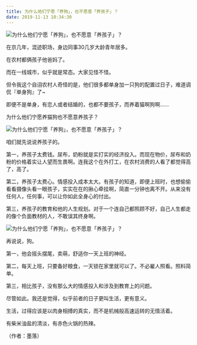 ```yaml
---
title: 为什么他们宁愿「养狗」，也不愿意「养孩子」？
date: 2019-11-13 18:34:30
---
```


 ![为什么他们宁愿「养狗」，也不愿意「养孩子」？](http://p1.pstatp.com/large/31f5000494e8232bbc93)

 在京几年，混迹职场，身边同事30几岁大龄青年居多。

 在农村都俩孩子他爸妈了。

 而在一线城市，似乎就是常态。大家见怪不怪。

 但令我这个自诩农村人奇怪的是，他们很多都单身加一只狗的配置过日子，难道调侃『单身狗』了~

 即便不是单身，有恋人或者结婚的，也都不要孩子，而养着猫啊狗啊……

 为什么他们宁愿养猫狗也不愿意养孩子？

 ![为什么他们宁愿「养狗」，也不愿意「养孩子」？](http://p1.pstatp.com/large/321100022168d4a55a4d)

 咱们就先说说养孩子的。

 第一，养孩子太费钱。尿布，奶粉就是实打实的经济投入。而现在物价，尿布和奶粉的价格着实让人望而生畏啊。连我这个在外打工，在农村消费的人看了都觉得高了，高了。

 第二，养孩子太费心。情感投入成本太大。有孩子的知道，即便上班时，也想偷偷看看摄像头看一眼孩子，实实在在的揪心牵挂啊，简直一分钟也离不开。从来没有任何人，任何事，可以让你如此全身心的付出。

 第三，养孩子的教育和他的人生规划。对于一个连自己都照顾不好，自己人生都走的像个负面教材的人，不敢误其终身啊。

 ![为什么他们宁愿「养狗」，也不愿意「养孩子」？](http://p3.pstatp.com/large/31f5000492945ae7ac4f)

 再说说，狗。

 第一，他会摇头摆尾，卖萌，舒适你一天上班的神经。

 第二，每天上班，只要备好粮食，一天锁在家里就可以了。不必雇人照看。照料简单。

 第三，相比孩子，没有那么大的情感投入和涉及到教育上的问题。

 尽管如此。我还是觉得，似乎前者的日子更叫生活，更有意义。

 生活，过得应该是以肉身相搏的真实，而不是机械般高速运转的无情活着。

 有柴米油盐的清淡，有赤色火锅的热辣。

 （作者：墨落）
